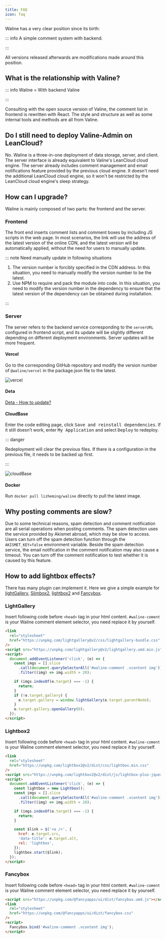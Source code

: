 ```yaml
---
title: FAQ
icon: faq
---
```


Waline has a very clear position since its birth:

::: info A simple comment system with backend.

:::

All versions released afterwards are modifications made around this position.

## What is the relationship with Valine?

::: info Waline = With backend Valine

:::

Consulting with the open source version of Valine, the comment list in frontend is rewritten with React. The style and structure as well as some internal tools and methods are all from Valine.

## Do I still need to deploy Valine-Admin on LeanCloud?

No. Waline is a three-in-one deployment of data storage, server, and client. The server interface is already equivalent to Valine's LeanCloud cloud engine. The server already includes comment management and email notifications feature provided by the previous cloud engine. It doesn't need the additional LeanCloud cloud engine, so it won't be restricted by the LeanCloud cloud engine's sleep strategy.

## How can I upgrade?

Waline is mainly composed of two parts: the frontend and the server.

### Frontend

The front end inserts comment lists and comment boxes by including JS scripts in the web page. In most scenarios, the link will use the address of the latest version of the online CDN, and the latest version will be automatically applied, without the need for users to manually update.

::: note Need manually update in following situations

1. The version number is forcibly specified in the CDN address. In this situation, you need to manually modify the version number to be the latest.
1. Use NPM to require and pack the module into code. In this situation, you need to modify the version number in the dependency to ensure that the latest version of the dependency can be obtained during installation.

:::

### Server

The server refers to the backend service corresponding to the `serverURL` configured in frontend script, and its update will be slightly different depending on different deployment environments. Server updates will be more frequent.

#### Vercel

Go to the corresponding GitHub repository and modify the version number of `@waline/vercel` in the package.json file to the latest.

![vercel](./assets/vercel-update.png)

#### Deta

[Deta - How to update?](../guide/server/deta.md#how-to-update)

#### CloudBase

Enter the code editing page, click <kbd>Save and reinstall dependencies</kbd>. If it still doesn’t work, enter <kbd>My Application</kbd> and select <kbd>Deploy</kbd> to redeploy.

::: danger

Redeployment will clear the previous files. If there is a configuration in the previous file, it needs to be backed up first.

:::

![cloudBase](./assets/cloudbase-update.jpg)

#### Docker

Run `docker pull lizheming/waline` directly to pull the latest image.

## Why posting comments are slow?

Due to some technical reasons, spam detection and comment notification are all serial operations when posting comments. The spam detection uses the service provided by Akismet abroad, which may be slow to access. Users can turn off the spam detection function through the `AKISMET_KEY=false` environment variable. Beside the spam detection service, the email notification in the comment notification may also cause a timeout. You can turn off the comment notification to test whether it is caused by this feature.

## How to add lightbox effects?

There has many plugin can implement it. Here we give a simple example for [lightGallery](https://www.lightgalleryjs.com/), [Slimbox2](https://www.digitalia.be/software/slimbox2/), [lightbox2](https://lokeshdhakar.com/projects/lightbox2/) and [Fancybox](https://fancyapps.com/docs/ui/fancybox/).

### LightGallery

Insert following code before `<head>` tag in your html content. `#waline-coment` is your Waline comment element selector, you need replace it by yourself.

```html
<link
  rel="stylesheet"
  href="https://unpkg.com/lightgallery@v2/css/lightgallery-bundle.css"
/>
<script src="https://unpkg.com/lightgallery@v2/lightgallery.umd.min.js"></script>
<script>
  document.addEventListener('click', (e) => {
    const imgs = [].slice
      .call(document.querySelectorAll('#waline-comment .vcontent img'))
      .filter((img) => img.width > 20);

    if (imgs.indexOf(e.target) === -1) {
      return;
    }
    if (!e.target.gallery) {
      e.target.gallery = window.lightGallery(e.target.parentNode);
    }
    e.target.gallery.openGallery(0);
  });
</script>
```

<!--
### Slimbox2

Insert following code before `<head>` tag in your html content. `#waline-coment` is your Waline comment element selector, you need replace it by yourself.

```html
<link
  rel="stylesheet"
  href="//cdn.jsdelivr.net/gh/cbeyls/slimbox/css/slimbox2.css"
/>
<script src="https://unpkg.com/jquery@v1/dist/jquery.min.js"></script>
<script src="//cdn.jsdelivr.net/gh/cbeyls/slimbox/js/slimbox2.js"></script>
<script>
  document.addEventListener('click', (e) => {
    const imgs = [].slice
      .call(document.querySelectorAll('#waline-comment .vcontent img'))
      .filter((img) => img.width > 20);

    const idx = imgs.indexOf(e.target);
    if (idx === -1) {
      return;
    }

    $.slimbox(e.target.src, e.target.alt, {});
  });
</script>
``` -->

### Lightbox2

Insert following code before `<head>` tag in your html content. `#waline-coment` is your Waline comment element selector, you need replace it by yourself.

```html
<link
  rel="stylesheet"
  href="https://unpkg.com/lightbox2@v2/dist/css/lightbox.min.css"
/>
<script src="https://unpkg.com/lightbox2@v2/dist/js/lightbox-plus-jquery.min.js"></script>
<script>
  document.addEventListener('click', (e) => {
    const lightbox = new Lightbox();
    const imgs = [].slice
      .call(document.querySelectorAll('#waline-comment .vcontent img'))
      .filter((img) => img.width > 20);

    if (imgs.indexOf(e.target) === -1) {
      return;
    }

    const $link = $('<a />', {
      href: e.target.src,
      'data-title': e.target.alt,
      rel: 'lightbox',
    });
    lightbox.start($link);
  });
</script>
```

### Fancybox

Insert following code before `<head>` tag in your html content. `#waline-coment` is your Waline comment element selector, you need replace it by yourself.

```html
<script src="https://unpkg.com/@fancyapps/ui/dist/fancybox.umd.js"></script>
<link
  rel="stylesheet"
  href="https://unpkg.com/@fancyapps/ui/dist/fancybox.css"
/>
<script>
  Fancybox.bind('#waline-comment .vcontent img');
</script>
```
